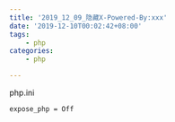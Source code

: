 ```yaml
---
title: '2019_12_09_隐藏X-Powered-By:xxx'
date: '2019-12-10T00:02:42+08:00'
tags:
    - php
categories:
    - php

---
```





php.ini
```
expose_php = Off
```

